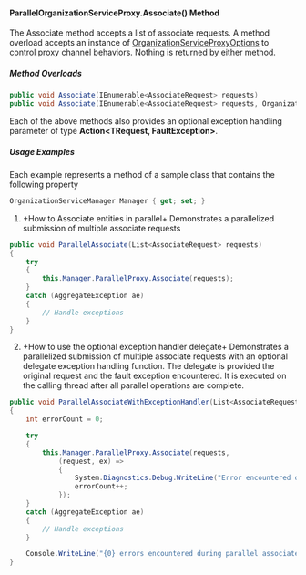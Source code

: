 #### ParallelOrganizationServiceProxy.Associate() Method

The Associate method accepts a list of associate requests. A method overload accepts an instance of [OrganizationServiceProxyOptions](OrganizationServiceProxyOptions-Class) to control proxy channel behaviors.  Nothing is returned by either method.

##### Method Overloads

```C#
public void Associate(IEnumerable<AssociateRequest> requests)
public void Associate(IEnumerable<AssociateRequest> requests, OrganizationServiceProxyOptions options)
```

Each of the above methods also provides an optional exception handling parameter of type **Action<TRequest, FaultException<OrganizationServiceFault>>**.

##### Usage Examples

Each example represents a method of a sample class that contains the following property

```c#
OrganizationServiceManager Manager { get; set; }
``` 

1. +How to Associate entities in parallel+
Demonstrates a parallelized submission of multiple associate requests

``` C#
public void ParallelAssociate(List<AssociateRequest> requests)
{
    try
    {
        this.Manager.ParallelProxy.Associate(requests);
    }
    catch (AggregateException ae)
    {
        // Handle exceptions
    }
}
```

2. +How to use the optional exception handler delegate+
Demonstrates a parallelized submission of multiple associate requests with an optional delegate exception handling function. The delegate is provided the original request and the fault exception encountered. It is executed on the calling thread after all parallel operations are complete.

```c#
public void ParallelAssociateWithExceptionHandler(List<AssociateRequest> requests)
{
    int errorCount = 0;

    try
    {
        this.Manager.ParallelProxy.Associate(requests,
            (request, ex) =>
            {
                System.Diagnostics.Debug.WriteLine("Error encountered during associate of entity with Id={0}: {1}", request.Target.Id, ex.Detail.Message);
                errorCount++;
            });
    }
    catch (AggregateException ae)
    {
        // Handle exceptions
    }

    Console.WriteLine("{0} errors encountered during parallel associate.", errorCount);
}
```
